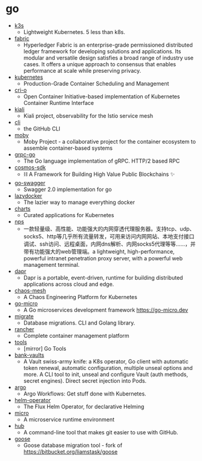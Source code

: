 # go
- [k3s](https://github.com/rancher/k3s)
  - Lightweight Kubernetes. 5 less than k8s.
- [fabric](https://github.com/hyperledger/fabric)
  - Hyperledger Fabric is an enterprise-grade permissioned distributed ledger framework for developing solutions and applications. Its modular and versatile design satisfies a broad range of industry use cases. It offers a unique approach to consensus that enables performance at scale while preserving privacy.
- [kubernetes](https://github.com/kubernetes/kubernetes)
  - Production-Grade Container Scheduling and Management
- [cri-o](https://github.com/cri-o/cri-o)
  - Open Container Initiative-based implementation of Kubernetes Container Runtime Interface
- [kiali](https://github.com/kiali/kiali)
  - Kiali project, observability for the Istio service mesh
- [cli](https://github.com/cli/cli)
  - the GitHub CLI
- [moby](https://github.com/moby/moby)
  - Moby Project - a collaborative project for the container ecosystem to assemble container-based systems
- [grpc-go](https://github.com/grpc/grpc-go)
  - The Go language implementation of gRPC. HTTP/2 based RPC
- [cosmos-sdk](https://github.com/cosmos/cosmos-sdk)
  - ⛓ A Framework for Building High Value Public Blockchains ✨
- [go-swagger](https://github.com/go-swagger/go-swagger)
  - Swagger 2.0 implementation for go
- [lazydocker](https://github.com/jesseduffield/lazydocker)
  - The lazier way to manage everything docker
- [charts](https://github.com/helm/charts)
  - Curated applications for Kubernetes
- [nps](https://github.com/ehang-io/nps)
  - 一款轻量级、高性能、功能强大的内网穿透代理服务器。支持tcp、udp、socks5、http等几乎所有流量转发，可用来访问内网网站、本地支付接口调试、ssh访问、远程桌面，内网dns解析、内网socks5代理等等……，并带有功能强大的web管理端。a lightweight, high-performance, powerful intranet penetration proxy server, with a powerful web management terminal.
- [dapr](https://github.com/dapr/dapr)
  - Dapr is a portable, event-driven, runtime for building distributed applications across cloud and edge.
- [chaos-mesh](https://github.com/pingcap/chaos-mesh)
  - A Chaos Engineering Platform for Kubernetes
- [go-micro](https://github.com/micro/go-micro)
  - A Go microservices development framework https://go-micro.dev
- [migrate](https://github.com/golang-migrate/migrate)
  - Database migrations. CLI and Golang library.
- [rancher](https://github.com/rancher/rancher)
  - Complete container management platform
- [tools](https://github.com/golang/tools)
  - [mirror] Go Tools
- [bank-vaults](https://github.com/banzaicloud/bank-vaults)
  - A Vault swiss-army knife: a K8s operator, Go client with automatic token renewal, automatic configuration, multiple unseal options and more. A CLI tool to init, unseal and configure Vault (auth methods, secret engines). Direct secret injection into Pods.
- [argo](https://github.com/argoproj/argo)
  - Argo Workflows: Get stuff done with Kubernetes.
- [helm-operator](https://github.com/fluxcd/helm-operator)
  - The Flux Helm Operator, for declarative Helming
- [micro](https://github.com/micro/micro)
  - A microservice runtime environment
- [hub](https://github.com/github/hub)
  - A command-line tool that makes git easier to use with GitHub.
- [goose](https://github.com/pressly/goose)
  - Goose database migration tool - fork of https://bitbucket.org/liamstask/goose
